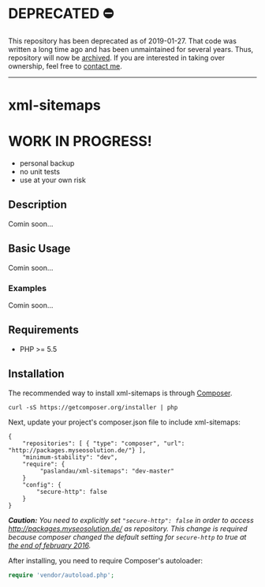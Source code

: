 # DEPRECATED ⛔ 

This repository has been deprecated as of 2019-01-27. That code was written a long time ago and has been unmaintained for several years.
Thus, repository will now be [archived](https://github.blog/2017-11-08-archiving-repositories/).
If you are interested in taking over ownership, feel free to [contact me](https://www.pascallandau.com/about/).

---

# xml-sitemaps
<!---
[![Build Status](https://travis-ci.org/paslandau/xml-sitemaps.svg?branch=master)](https://travis-ci.org/paslandau/xml-sitemaps)
-->

# WORK IN PROGRESS!

- personal backup
- no unit tests
- use at your own risk

## Description
Comin soon...

## Basic Usage
Comin soon...

### Examples
Comin soon...

## Requirements

- PHP >= 5.5

## Installation

The recommended way to install xml-sitemaps is through [Composer](http://getcomposer.org/).

    curl -sS https://getcomposer.org/installer | php

Next, update your project's composer.json file to include xml-sitemaps:

    {
        "repositories": [ { "type": "composer", "url": "http://packages.myseosolution.de/"} ],
        "minimum-stability": "dev",
        "require": {
             "paslandau/xml-sitemaps": "dev-master"
        }
        "config": {
            "secure-http": false
        }
    }

_**Caution:** You need to explicitly set `"secure-http": false` in order to access http://packages.myseosolution.de/ as repository. 
This change is required because composer changed the default setting for `secure-http` to true at [the end of february 2016](https://github.com/composer/composer/commit/cb59cf0c85e5b4a4a4d5c6e00f827ac830b54c70#diff-c26d84d5bc3eed1fec6a015a8fc0e0a7L55)._


After installing, you need to require Composer's autoloader:

```php
require 'vendor/autoload.php';
```
